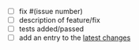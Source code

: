 * [ ] fix #(issue number)
* [ ] description of feature/fix
* [ ] tests added/passed
* [ ] add an entry to the [latest changes](../docs/changes/latest.inc)